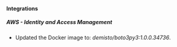 #### Integrations
##### AWS - Identity and Access Management
- Updated the Docker image to: *demisto/boto3py3:1.0.0.34736*.
